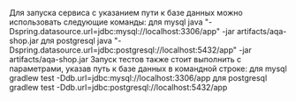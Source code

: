 Для запуска сервиса с указанием пути к базе данных можно использовать следующие команды:
для mysql java "-Dspring.datasource.url=jdbc:mysql://localhost:3306/app" -jar artifacts/aqa-shop.jar
для postgresql
java "-Dspring.datasource.url=jdbc:postgresql://localhost:5432/app" -jar artifacts/aqa-shop.jar
Запуск тестов также стоит выполнить с параметрами, указав путь к базе данных в командной строке:
для mysql
gradlew test -Ddb.url=jdbc:mysql://localhost:3306/app
для postgresql
gradlew test -Ddb.url=jdbc:postgresql://localhost:5432/app